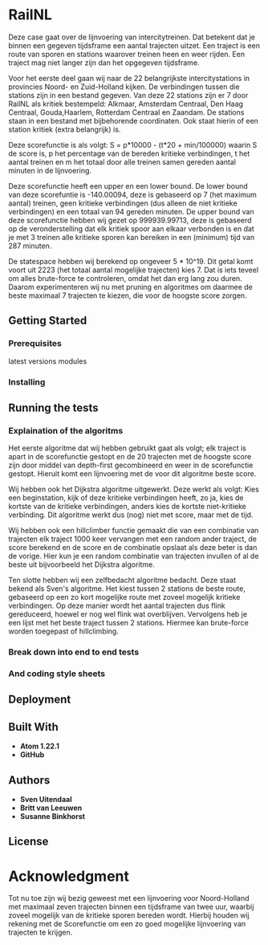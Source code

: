 # RailNL
Deze case gaat over de lijnvoering van intercitytreinen. Dat betekent dat je binnen een gegeven tijdsframe een aantal trajecten
uitzet. Een traject is een route van sporen en stations waarover treinen heen en weer rijden. Een traject mag niet langer zijn
dan het opgegeven tijdsframe.

Voor het eerste deel gaan wij naar de 22 belangrijkste intercitystations in provincies Noord- en Zuid-Holland kijken.
De verbindingen tussen die stations zijn in een bestand gegeven. Van deze 22 stations zijn er 7 door RailNL als kritiek bestempeld:
Alkmaar, Amsterdam Centraal, Den Haag Centraal, Gouda,Haarlem, Rotterdam Centraal en Zaandam. De stations staan in een bestand met
bijbehorende coordinaten. Ook staat hierin of een station kritiek (extra belangrijk) is.


Deze scorefunctie is als volgt:
S = p\*10000 - (t\*20 + min/100000)
waarin S de score is, p het percentage van de bereden kritieke verbindingen, t het aantal treinen en m het totaal door alle treinen
samen gereden aantal minuten in de lijnvoering.

Deze scorefunctie heeft een upper en een lower bound. De lower bound van deze scorefuntie is -140.00094, deze is gebaseerd op 7 (het maximum aantal)
treinen, geen kritieke verbindingen (dus alleen de niet kritieke verbindingen) en een totaal van 94 gereden minuten. De upper bound van deze scorefunctie hebben wij
gezet op 999939.99713, deze is gebaseerd op de veronderstelling dat elk kritiek spoor aan elkaar verbonden is en dat je met 3 treinen
alle kritieke sporen kan bereiken in een (minimum) tijd van 287 minuten.

De statespace hebben wij berekend op ongeveer 5 \* 10\^19. Dit getal komt voort uit 2223 (het totaal aantal mogelijke trajecten)
kies 7. Dat is iets teveel om alles brute-force te controleren, omdat het dan erg lang zou duren. Daarom experimenteren wij nu met
pruning en algoritmes om daarmee de beste maximaal 7 trajecten te kiezen, die voor de hoogste score zorgen.

## Getting Started

### Prerequisites
latest versions modules
### Installing

## Running the tests

### Explaination of the algoritms
Het eerste algoritme dat wij hebben gebruikt gaat als volgt; elk traject is apart in de scorefunctie gestopt en de 20 trajecten met
de hoogste score zijn door middel van depth-first gecombineerd en weer in de scorefunctie gestopt. Hieruit komt een lijnvoering met
de voor dit algoritme beste score.

Wij hebben ook het Dijkstra algoritme uitgewerkt. Deze werkt als volgt: Kies een beginstation, kijk of deze kritieke verbindingen
heeft, zo ja, kies de kortste van de kritieke verbindingen, anders kies de kortste niet-kritieke verbinding. Dit algoritme werkt
dus (nog) niet met score, maar met de tijd.

Wij hebben ook een hillclimber functie gemaakt die van een combinatie van trajecten elk traject 1000 keer vervangen met een random
ander traject, de score berekend en de score en de combinatie opslaat als deze beter is dan de vorige. Hier kun je een random
combinatie van trajecten invullen of al de beste uit bijvoorbeeld het Dijkstra algoritme.

Ten slotte hebben wij een zelfbedacht algoritme bedacht. Deze staat bekend als Sven's algoritme. Het kiest tussen 2 stations de beste route, gebaseerd op een zo kort mogelijke route met zoveel mogelijk kritieke verbindingen. Op deze manier wordt het aantal trajecten dus flink gereduceerd, hoewel er nog wel flink wat overblijven.
Vervolgens heb je een lijst met het beste traject tussen 2 stations. Hiermee kan brute-force worden toegepast of hillclimbing.

### Break down into end to end tests

### And coding style sheets

## Deployment

## Built With
* **Atom 1.22.1**
* **GitHub**

## Authors
* **Sven Uitendaal**
* **Britt van Leeuwen**
* **Susanne Binkhorst**

## License

# Acknowledgment

Tot nu toe zijn wij bezig geweest met een lijnvoering voor Noord-Holland met maximaal zeven trajecten binnen een tijdsframe van
twee uur, waarbij zoveel mogelijk van de kritieke sporen bereden wordt. Hierbij houden wij rekening met de Scorefunctie om een zo
goed mogelijke lijnvoering van trajecten te krijgen.
